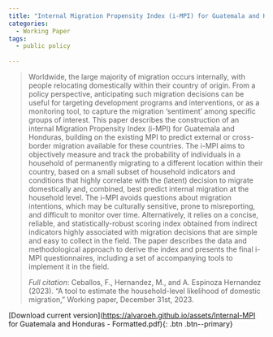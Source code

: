```yaml
---
title: "Internal Migration Propensity Index (i-MPI) for Guatemala and Honduras"
categories:
  - Working Paper
tags:
  - public policy
  
---
```

>Worldwide, the large majority of migration occurs internally, with people relocating domestically within their country of origin. From a policy perspective, anticipating such migration decisions can be useful for targeting development programs and interventions, or as a monitoring tool, to capture the migration ‘sentiment’ among specific groups of interest. This paper describes the construction of an internal Migration Propensity Index (i-MPI) for Guatemala and Honduras, building on the existing MPI to predict external or cross-border migration available for these countries. The i-MPI aims to objectively measure and track the probability of individuals in a household of permanently migrating to a different location within their country, based on a small subset of household indicators and conditions that highly correlate with the (latent) decision to migrate domestically and, combined, best predict internal migration at the household level. The i-MPI avoids questions about migration intentions, which may be culturally sensitive, prone to misreporting, and difficult to monitor over time. Alternatively, it relies on a concise, reliable, and statistically-robust scoring index obtained from indirect indicators highly associated with migration decisions that are simple and easy to collect in the field. The paper describes the data and methodological approach to derive the index and presents the final i-MPI questionnaires, including a set of accompanying tools to implement it in the field.
>
>*Full citation*: Ceballos, F., Hernandez, M., and A. Espinoza Hernandez (2023). “A tool to estimate the household-level likelihood of domestic migration,” Working paper, December 31st, 2023.


[Download current version](https://alvaroeh.github.io/assets/Internal-MPI for Guatemala and Honduras - Formatted.pdf){: .btn .btn--primary}

